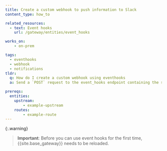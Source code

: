 ```yaml
---
title: Create a custom webhook to push information to Slack
content_type: how_to

related_resources:
  - text: Event hooks
    url: /gateway/entities/event_hooks

works_on:
    - on-prem

tags:
  - eventhooks
  - webhook
  - notifications
tldr: 
  q: How do I create a custom webhook using eventhooks
  a: Send a `POST` request to the event_hooks endpoint containing the source, event, template and URL for your webhook. 

prereqs:
  entities:
    upstream:
        - example-upstream
    routes:
        - example-route
---
```




{:.warning}
> **Important**:  Before you can use event hooks for the first time, {{site.base_gateway}} needs to be reloaded.
